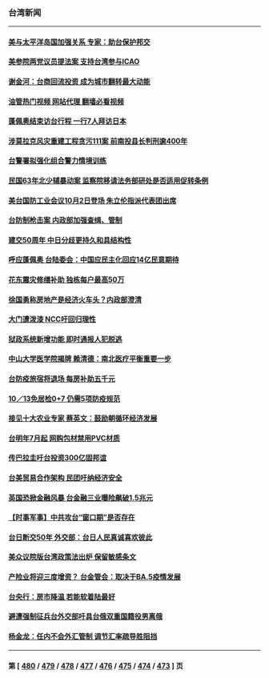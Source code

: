 ### 台湾新闻
---
#### [美与太平洋岛国加强关系 专家：助台保护邦交](../../pages/ncid1349361/n13836095.md?09302045) 
#### [美参院两党议员提法案 支持台湾参与ICAO](../../pages/ncid1349361/n13835959.md?09302045) 
#### [谢金河：台商回流投资 成为城市翻转最大动能](../../pages/ncid1349361/n13835791.md?09302045) 
#### [油管热门视频 网站代理 翻墙必看视频](http://209.222.30.114:81/youtube.html?09302045)
#### [蓬佩奥结束访台行程 一行7人拜访日本](../../pages/ncid1349361/n13835377.md?09302045) 
#### [涉莫拉克风灾重建工程贪污111案 前南投县长判刑逾400年](../../pages/ncid1349361/n13835531.md?09302045) 
#### [台警署拟强化组合警力情境训练](../../pages/ncid1349361/n13835536.md?09302045) 
#### [民国63年北少辅暴动案 监察院移请法务部研处是否适用促转条例](../../pages/ncid1349361/n13835508.md?09302045) 
#### [美台国防工业会议10月2日登场 朱立伦指派代表团出席](../../pages/ncid1349361/n13835505.md?09302045) 
#### [台防制枪击案 内政部加强查缉、管制](../../pages/ncid1349361/n13835537.md?09302045) 
#### [建交50周年 中日分歧更持久和具结构性](../../pages/ncid1349361/n13835405.md?09302045) 
#### [呼应蓬佩奥 台陆委会：中国应民主化回应14亿民意期待](../../pages/ncid1349361/n13835502.md?09302045) 
#### [花东震灾修缮补助 独栋每户最高50万](../../pages/ncid1349361/n13835538.md?09302045) 
#### [徐国勇称房地产是经济火车头？内政部澄清](../../pages/ncid1349361/n13835511.md?09302045) 
#### [大门遭泼漆 NCC吁回归理性](../../pages/ncid1349361/n13835509.md?09302045) 
#### [狱政系统新增功能 即时通报人犯脱逃](../../pages/ncid1349361/n13835506.md?09302045) 
#### [中山大学医学院揭牌 赖清德：南北医疗平衡重要一步](../../pages/ncid1349361/n13835463.md?09302045) 
#### [台防疫旅宿将退场 每房补助五千元](../../pages/ncid1349361/n13835456.md?09302045) 
#### [10／13免居检0+7 仍需5项防疫规范](../../pages/ncid1349361/n13835488.md?09302045) 
#### [接见十大农业专家 蔡英文：鼓励朝循环经济发展](../../pages/ncid1349361/n13835459.md?09302045) 
#### [台明年7月起 网购包材禁用PVC材质](../../pages/ncid1349361/n13835455.md?09302045) 
#### [传巴拉圭吁台投资300亿固邦谊](../../pages/ncid1349361/n13835436.md?09302045) 
#### [台美贸易合作架构 民团吁纳经济安全](../../pages/ncid1349361/n13835434.md?09302045) 
#### [英国恐掀金融风暴 台金融三业曝险飙破1.5兆元](../../pages/ncid1349361/n13835363.md?09302045) 
#### [【时事军事】中共攻台“窗口期”是否存在](../../pages/ncid1349361/n13835095.md?09302045) 
#### [台日断交50年 外交部：台日人民真诚喜欢彼此](../../pages/ncid1349361/n13835371.md?09302045) 
#### [美众议院版台湾政策法出炉 保留敏感条文](../../pages/ncid1349361/n13835356.md?09302045) 
#### [产险业将迎三度增资？ 台金管会：取决于BA.5疫情发展](../../pages/ncid1349361/n13835374.md?09302045) 
#### [台央行：房市降温 若能软着陆最好](../../pages/ncid1349361/n13835357.md?09302045) 
#### [避遭强制征兵台外交部吁具台俄双重国籍役男离俄](../../pages/ncid1349361/n13835330.md?09302045) 
#### [杨金龙：任内不会外汇管制 调节汇率疏导胜阻挡](../../pages/ncid1349361/n13835332.md?09302045) 

---
#### 第 [ [480](./480.md?09302045) / [479](./479.md?09302045) / [478](./478.md?09302045) / [477](./477.md?09302045) / [476](./476.md?09302045) / [475](./475.md?09302045) / [474](./474.md?09302045) / [473](./473.md?09302045) ] 页
